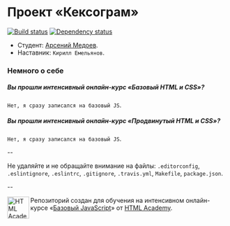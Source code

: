 # Проект «Кексограм»


[![Build status][travis-image]][travis-url]
[![Dependency status][dependency-image]][dependency-url]

* Студент: [Арсений Медоев](https://htmlacademy.ru/profile/id87533).
* Наставник: `Кирилл Емельянов`.

### Немного о себе

##### Вы прошли интенсивный онлайн-курс «Базовый HTML и CSS»?
`Нет, я сразу записался на базовый JS`.

##### Вы прошли интенсивный онлайн-курс «Продвинутый HTML и CSS»?
`Нет, я сразу записался на базовый JS`.

--

Не удаляйте и не обращайте внимание на файлы: `.editorconfig`, `.eslintignore`, `.eslintrc`, `.gitignore`, `.travis.yml`, `Makefile`, `package.json`.

--

<a href="https://htmlacademy.ru/js_intensive"><img align="left" width="50" height="50" title="HTML Academy" src="https://htmlacademy.ru/static/img/logo-github-javascript.svg"></a>

Репозиторий создан для обучения на интенсивном онлайн-курсе «[Базовый JavaScript](https://htmlacademy.ru/js_intensive)» от [HTML Academy](https://htmlacademy.ru).

[travis-image]: https://travis-ci.org/js-htmlacademy/87533-keksogram.svg?branch=master
[travis-url]: https://travis-ci.org/js-htmlacademy/87533-keksogram
[dependency-image]: https://david-dm.org/js-htmlacademy/87533-keksogram.svg?style=flat-square
[dependency-url]: https://david-dm.org/js-htmlacademy/87533-keksogram

